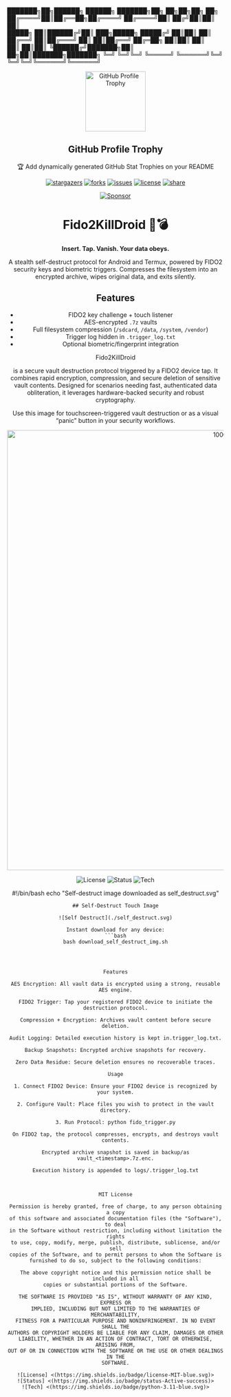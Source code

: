 ███████╗██╗██████╗  ██████╗ ███████╗██╗  ██╗██╗██╗     ██╗     
██╔════╝██║██╔══██╗██╔════╝ ██╔════╝██║ ██╔╝██║██║     ██║     
█████╗  ██║██████╔╝██║  ███╗█████╗  █████╔╝ ██║██║     ██║     
██╔══╝  ██║██╔═══╝ ██║   ██║██╔══╝  ██╔═██╗ ██║██║     ██║     
██║     ██║██║     ╚██████╔╝███████╗██║  ██╗██║███████╗███████╗
╚═╝     ╚═╝╚═╝      ╚═════╝ ╚══════╝╚═╝  ╚═╝╚═╝╚══════╝╚══════╝

<div align="center">
  <img width="140" src="https://user-images.githubusercontent.com/6661165/91657958-61b4fd00-eb00-11ea-9def-dc7ef5367e34.png"  alt="GitHub Profile Trophy"/>
  <h2 align="center">GitHub Profile Trophy</h2>
  <p align="center">🏆 Add dynamically generated GitHub Stat Trophies on your README</p>
</div>
<div align="center">

[![stargazers](https://img.shields.io/github/stars/ryo-ma/github-profile-trophy)](https://github.com/ryo-ma/github-profile-trophy/stargazers)
[![forks](https://img.shields.io/github/forks/ryo-ma/github-profile-trophy)](https://github.com/ryo-ma/github-profile-trophy/network/members)
[![issues](https://img.shields.io/github/issues/ryo-ma/github-profile-trophy)](https://github.com/ryo-ma/github-profile-trophy/issues)
[![license](https://img.shields.io/github/license/ryo-ma/github-profile-trophy)](https://github.com/ryo-ma/github-profile-trophy/blob/master/LICENSE)
[![share](https://img.shields.io/twitter/url?style=social&url=https%3A%2F%2Fgithub.com%2Fryo-ma%2Fgithub-profile-trophy)](https://twitter.com/intent/tweet?text=Add%20dynamically%20generated%20GitHub%20Trophy%20on%20your%20readme%0D%0A&url=https%3A%2F%2Fgithub.com%2Fryo-ma%2Fgithub-profile-trophy)

</p>
<div align="center">
  <a href="https://github.com/wkt12/sponsors/wkt12">
    <img src="https://img.shields.io/static/v1?label=Sponsor&wkt12=%E2%9D%A4&logo=GitHub&color=ff69b4" alt="Sponsor"/>
  </a>
</div>

# Fido2KillDroid 🔐💣

**Insert. Tap. Vanish. Your data obeys.**

A stealth self-destruct protocol for Android and Termux, powered by FIDO2 security keys and biometric triggers. Compresses the filesystem into an encrypted archive, wipes original data, and exits silently.

## Features
- FIDO2 key challenge + touch listener
- AES-encrypted `.7z` vaults
- Full filesystem compression (`/sdcard`, `/data`, `/system`, `/vendor`)
- Trigger log hidden in `.trigger_log.txt`
- Optional biometric/fingerprint integration



Fido2KillDroid


 is a secure vault destruction protocol triggered by a FIDO2 device tap. It combines rapid encryption, compression, and secure deletion of sensitive vault contents. Designed for scenarios needing fast, authenticated data obliteration, it leverages hardware-backed security and robust cryptography.



Use this image for touchscreen-triggered vault destruction or as a visual “panic” button in your security workflows.

<img width="1024" height="1024" alt="1000041603" src="https://github.com/user-attachments/assets/ff117254-6731-4794-aeb0-709c3c90ef79" />

![License](https://img.shields.io/badge/license-MIT-blue.svg)
![Status](https://img.shields.io/badge/status-Active-success)
![Tech](https://img.shields.io/badge/python)


#!/bin/bash
echo "Self-destruct image downloaded as self_destruct.svg"

```
## Self-Destruct Touch Image

![Self Destruct](./self_destruct.svg)

Instant download for any device:
```bash
bash download_self_destruct_img.sh
```
```



Features

AES Encryption: All vault data is encrypted using a strong, reusable AES engine.

FIDO2 Trigger: Tap your registered FIDO2 device to initiate the destruction protocol.

Compression + Encryption: Archives vault content before secure deletion.

Audit Logging: Detailed execution history is kept in.trigger_log.txt.

Backup Snapshots: Encrypted archive snapshots for recovery.

Zero Data Residue: Secure deletion ensures no recoverable traces.

Usage

1. Connect FIDO2 Device: Ensure your FIDO2 device is recognized by your system.

2. Configure Vault: Place files you wish to protect in the vault directory.

3. Run Protocol: python fido_trigger.py

On FIDO2 tap, the protocol compresses, encrypts, and destroys vault contents.

Encrypted archive snapshot is saved in backup/as vault_<timestamp>.7z.enc.

Execution history is appended to logs/.trigger_log.txt



MIT License

Permission is hereby granted, free of charge, to any person obtaining a copy
of this software and associated documentation files (the "Software"), to deal
in the Software without restriction, including without limitation the rights
to use, copy, modify, merge, publish, distribute, sublicense, and/or sell
copies of the Software, and to permit persons to whom the Software is
furnished to do so, subject to the following conditions:

The above copyright notice and this permission notice shall be included in all
copies or substantial portions of the Software.

THE SOFTWARE IS PROVIDED "AS IS", WITHOUT WARRANTY OF ANY KIND, EXPRESS OR
IMPLIED, INCLUDING BUT NOT LIMITED TO THE WARRANTIES OF MERCHANTABILITY,
FITNESS FOR A PARTICULAR PURPOSE AND NONINFRINGEMENT. IN NO EVENT SHALL THE
AUTHORS OR COPYRIGHT HOLDERS BE LIABLE FOR ANY CLAIM, DAMAGES OR OTHER
LIABILITY, WHETHER IN AN ACTION OF CONTRACT, TORT OR OTHERWISE, ARISING FROM,
OUT OF OR IN CONNECTION WITH THE SOFTWARE OR THE USE OR OTHER DEALINGS IN THE
SOFTWARE.

![License] <(https://img.shields.io/badge/license-MIT-blue.svg)>
![Status] <(https://img.shields.io/badge/status-Active-success)>
![Tech] <(https://img.shields.io/badge/python-3.11-blue.svg)>
